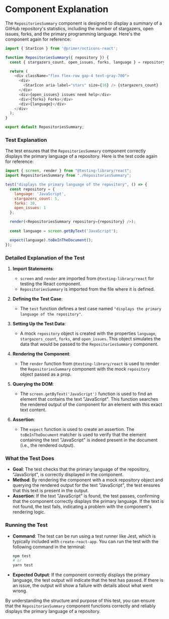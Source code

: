 # Component Explanation

The `RepositoriesSummary` component is designed to display a summary of a GitHub repository's statistics, including the number of stargazers, open issues, forks, and the primary programming language. Here's the component again for reference:

```javascript
import { StarIcon } from '@primer/octicons-react';

function RepositoriesSummary({ repository }) {
  const { stargazers_count, open_issues, forks, language } = repository;

  return (
    <div className="flex flex-row gap-4 text-gray-700">
      <div>
        <StarIcon aria-label="stars" size={16} /> {stargazers_count}
      </div>
      <div>{open_issues} issues need help</div>
      <div>{forks} Forks</div>
      <div>{language}</div>
    </div>
  );
}

export default RepositoriesSummary;
```

### Test Explanation

The test ensures that the `RepositoriesSummary` component correctly displays the primary language of a repository. Here is the test code again for reference:

```javascript
import { screen, render } from "@testing-library/react";
import RepositoriesSummary from "./RepositoriesSummary";

test("displays the primary language of the repository", () => {
  const repository = {
    language: 'JavaScript',
    stargazers_count: 5,
    forks: 30,
    open_issues: 1
  };

  render(<RepositoriesSummary repository={repository} />);
  
  const language = screen.getByText('JavaScript');

  expect(language).toBeInTheDocument();
});
```

### Detailed Explanation of the Test

1. **Import Statements**:
   - `screen` and `render` are imported from `@testing-library/react` for testing the React component.
   - `RepositoriesSummary` is imported from the file where it is defined.

2. **Defining the Test Case**:
   - The `test` function defines a test case named `"displays the primary language of the repository"`.
   
3. **Setting Up the Test Data**:
   - A mock `repository` object is created with the properties `language`, `stargazers_count`, `forks`, and `open_issues`. This object simulates the data that would be passed to the `RepositoriesSummary` component.

4. **Rendering the Component**:
   - The `render` function from `@testing-library/react` is used to render the `RepositoriesSummary` component with the mock `repository` object passed as a prop.
   
5. **Querying the DOM**:
   - The `screen.getByText('JavaScript')` function is used to find an element that contains the text "JavaScript". This function searches the rendered output of the component for an element with this exact text content.

6. **Assertion**:
   - The `expect` function is used to create an assertion. The `toBeInTheDocument` matcher is used to verify that the element containing the text "JavaScript" is indeed present in the document (i.e., the rendered output).

### What the Test Does

- **Goal**: The test checks that the primary language of the repository, "JavaScript", is correctly displayed in the component.
- **Method**: By rendering the component with a mock repository object and querying the rendered output for the text "JavaScript", the test ensures that this text is present in the output.
- **Assertion**: If the text "JavaScript" is found, the test passes, confirming that the component correctly displays the primary language. If the text is not found, the test fails, indicating a problem with the component's rendering logic.

### Running the Test

- **Command**: The test can be run using a test runner like Jest, which is typically included with `create-react-app`. You can run the test with the following command in the terminal:
  ```bash
  npm test
  # or
  yarn test
  ```
- **Expected Output**: If the component correctly displays the primary language, the test output will indicate that the test has passed. If there is an issue, the output will show a failure with details about what went wrong.

By understanding the structure and purpose of this test, you can ensure that the `RepositoriesSummary` component functions correctly and reliably displays the primary language of a repository.